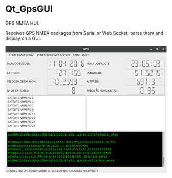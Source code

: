 # Qt_GpsGUI
GPS NMEA HUI.

Receives GPS NMEA packages from Serial or Web Socket, parse them and display on a GUI.

![Alt text](screenshot.png?raw=true "GUI Screenshot")


